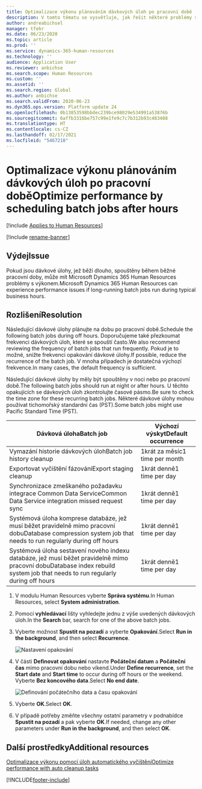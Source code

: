 ```yaml
---
title: Optimalizace výkonu plánováním dávkových úloh po pracovní době
description: V tomto tématu se vysvětluje, jak řešit některé problémy s aplikací Microsoft Dynamics 365 Human Resources plánováním dlouho běžících dávkových úloh po pracovní době.
author: andreabichsel
manager: tfehr
ms.date: 06/23/2020
ms.topic: article
ms.prod: ''
ms.service: dynamics-365-human-resources
ms.technology: ''
audience: Application User
ms.reviewer: anbichse
ms.search.scope: Human Resources
ms.custom: ''
ms.assetid: ''
ms.search.region: Global
ms.author: anbichse
ms.search.validFrom: 2020-06-23
ms.dyn365.ops.version: Platform update 24
ms.openlocfilehash: 0b13853598bbdec239bce98029e534991a53876b
ms.sourcegitcommit: 6affb3316be757c99e1fe9c7c7b312b93c483408
ms.translationtype: HT
ms.contentlocale: cs-CZ
ms.lasthandoff: 02/17/2021
ms.locfileid: "5467210"
---
```

# <a name="optimize-performance-by-scheduling-batch-jobs-after-hours"></a><span data-ttu-id="80bf9-103">Optimalizace výkonu plánováním dávkových úloh po pracovní době</span><span class="sxs-lookup"><span data-stu-id="80bf9-103">Optimize performance by scheduling batch jobs after hours</span></span>

[!include [Applies to Human Resources](../includes/applies-to-hr.md)]

[!include [rename-banner](~/includes/cc-data-platform-banner.md)]

## <a name="issue"></a><span data-ttu-id="80bf9-104">Výdej</span><span class="sxs-lookup"><span data-stu-id="80bf9-104">Issue</span></span>

<span data-ttu-id="80bf9-105">Pokud jsou dávkové úlohy, jež běží dlouho, spouštěny během běžné pracovní doby, může mít Microsoft Dynamics 365 Human Resources problémy s výkonem.</span><span class="sxs-lookup"><span data-stu-id="80bf9-105">Microsoft Dynamics 365 Human Resources can experience performance issues if long-running batch jobs run during typical business hours.</span></span>

## <a name="resolution"></a><span data-ttu-id="80bf9-106">Rozlišení</span><span class="sxs-lookup"><span data-stu-id="80bf9-106">Resolution</span></span>

<span data-ttu-id="80bf9-107">Následující dávkové úlohy plánujte na dobu po pracovní době.</span><span class="sxs-lookup"><span data-stu-id="80bf9-107">Schedule the following batch jobs during off hours.</span></span> <span data-ttu-id="80bf9-108">Doporučujeme také přezkoumat frekvenci dávkových úloh, které se spouští často.</span><span class="sxs-lookup"><span data-stu-id="80bf9-108">We also recommend reviewing the frequency of batch jobs that run frequently.</span></span> <span data-ttu-id="80bf9-109">Pokud je to možné, snižte frekvenci opakování dávkové úlohy.</span><span class="sxs-lookup"><span data-stu-id="80bf9-109">If possible, reduce the recurrence of the batch job.</span></span> <span data-ttu-id="80bf9-110">V mnoha případech je dostatečná výchozí frekvence.</span><span class="sxs-lookup"><span data-stu-id="80bf9-110">In many cases, the default frequency is sufficient.</span></span>

<span data-ttu-id="80bf9-111">Následující dávkové úlohy by měly být spouštěny v noci nebo po pracovní době.</span><span class="sxs-lookup"><span data-stu-id="80bf9-111">The following batch jobs should run at night or after hours.</span></span> <span data-ttu-id="80bf9-112">U těchto opakujících se dávkových úloh zkontrolujte časové pásmo.</span><span class="sxs-lookup"><span data-stu-id="80bf9-112">Be sure to check the time zone for these recurring batch jobs.</span></span> <span data-ttu-id="80bf9-113">Některé dávkové úlohy mohou používat tichomořský standardní čas (PST).</span><span class="sxs-lookup"><span data-stu-id="80bf9-113">Some batch jobs might use Pacific Standard Time (PST).</span></span>

| <span data-ttu-id="80bf9-114">Dávková úloha</span><span class="sxs-lookup"><span data-stu-id="80bf9-114">Batch job</span></span> | <span data-ttu-id="80bf9-115">Výchozí výskyt</span><span class="sxs-lookup"><span data-stu-id="80bf9-115">Default occurrence</span></span> |
| --- | --- |
| <span data-ttu-id="80bf9-116">Vymazání historie dávkových úloh</span><span class="sxs-lookup"><span data-stu-id="80bf9-116">Batch job history cleanup</span></span> | <span data-ttu-id="80bf9-117">1krát za měsíc</span><span class="sxs-lookup"><span data-stu-id="80bf9-117">1 time per month</span></span> |
| <span data-ttu-id="80bf9-118">Exportovat vyčištění fázování</span><span class="sxs-lookup"><span data-stu-id="80bf9-118">Export staging cleanup</span></span> | <span data-ttu-id="80bf9-119">1krát denně</span><span class="sxs-lookup"><span data-stu-id="80bf9-119">1 time per day</span></span> |
| <span data-ttu-id="80bf9-120">Synchronizace zmeškaného požadavku integrace Common Data Service</span><span class="sxs-lookup"><span data-stu-id="80bf9-120">Common Data Service integration missed request sync</span></span> | <span data-ttu-id="80bf9-121">1krát denně</span><span class="sxs-lookup"><span data-stu-id="80bf9-121">1 time per day</span></span> |
| <span data-ttu-id="80bf9-122">Systémová úloha komprese databáze, jež musí běžet pravidelně mimo pracovní dobu</span><span class="sxs-lookup"><span data-stu-id="80bf9-122">Database compression system job that needs to run regularly during off hours</span></span> | <span data-ttu-id="80bf9-123">1krát denně</span><span class="sxs-lookup"><span data-stu-id="80bf9-123">1 time per day</span></span> |
| <span data-ttu-id="80bf9-124">Systémová úloha sestavení nového indexu databáze, jež musí běžet pravidelně mimo pracovní dobu</span><span class="sxs-lookup"><span data-stu-id="80bf9-124">Database index rebuild system job that needs to run regularly during off hours</span></span> | <span data-ttu-id="80bf9-125">1krát denně</span><span class="sxs-lookup"><span data-stu-id="80bf9-125">1 time per day</span></span> |

1. <span data-ttu-id="80bf9-126">V modulu Human Resources vyberte **Správa systému**.</span><span class="sxs-lookup"><span data-stu-id="80bf9-126">In Human Resources, select **System administration**.</span></span>

2. <span data-ttu-id="80bf9-127">Pomocí **vyhledávací** lišty vyhledejte jednu z výše uvedených dávkových úloh.</span><span class="sxs-lookup"><span data-stu-id="80bf9-127">In the **Search** bar, search for one of the above batch jobs.</span></span>

3. <span data-ttu-id="80bf9-128">Vyberte možnost **Spustit na pozadí** a vyberte **Opakování**.</span><span class="sxs-lookup"><span data-stu-id="80bf9-128">Select **Run in the background**, and then select **Recurrence**.</span></span>

   ![Nastavení opakování](media/talent-batch-history-cleanup-recurrence.png)

4. <span data-ttu-id="80bf9-130">V části **Definovat opakování** nastavte **Počáteční datum** a **Počáteční čas** mimo pracovní dobu nebo víkend.</span><span class="sxs-lookup"><span data-stu-id="80bf9-130">Under **Define recurrence**, set the **Start date** and **Start time** to occur during off hours or the weekend.</span></span> <span data-ttu-id="80bf9-131">Vyberte **Bez koncového data**.</span><span class="sxs-lookup"><span data-stu-id="80bf9-131">Select **No end date**.</span></span> 

   ![Definování počátečního data a času opakování](media/talent-batch-history-cleanup-define-recurrence.png)

5. <span data-ttu-id="80bf9-133">Vyberte **OK**.</span><span class="sxs-lookup"><span data-stu-id="80bf9-133">Select **OK**.</span></span>

6. <span data-ttu-id="80bf9-134">V případě potřeby změňte všechny ostatní parametry v podnabídce **Spustit na pozadí** a pak vyberte **OK**.</span><span class="sxs-lookup"><span data-stu-id="80bf9-134">If needed, change any other parameters under **Run in the background**, and then select **OK**.</span></span>

## <a name="additional-resources"></a><span data-ttu-id="80bf9-135">Další prostředky</span><span class="sxs-lookup"><span data-stu-id="80bf9-135">Additional resources</span></span>

[<span data-ttu-id="80bf9-136">Optimalizace výkonu pomocí úloh automatického vyčištění</span><span class="sxs-lookup"><span data-stu-id="80bf9-136">Optimize performance with auto cleanup tasks</span></span>](hr-admin-troubleshooting-batch-history.md)


[!INCLUDE[footer-include](../includes/footer-banner.md)]